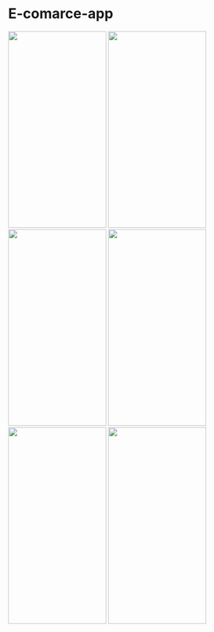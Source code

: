 # E-comarce-app
<image src="https://github.com/DanyalGoher/E-comarce-app/assets/140935341/64b4135f-9ac1-4eab-8f3c-8e803c2dd9cf" width="200" height="400">
    <image src="https://github.com/DanyalGoher/E-comarce-app/assets/140935341/866ab3eb-e1b2-466e-8d17-5355547b112d" width="200" height="400">
      <image src="https://github.com/DanyalGoher/E-comarce-app/assets/140935341/5c090eff-9532-45af-b037-f04f0c3094fb" width="200" height="400">
        <image src="https://github.com/DanyalGoher/E-comarce-app/assets/140935341/21f95155-c093-47c4-a336-b5cd2d931727" width="200" height="400">
          <image src="https://github.com/DanyalGoher/E-comarce-app/assets/140935341/24e878ef-b4ad-4c35-9a66-8807a2cc8e83" width="200" height="400">
              <image src="https://github.com/DanyalGoher/E-comarce-app/assets/140935341/c21ef621-2b40-4a83-bcec-13d3671849b4" width="200" height="400">

